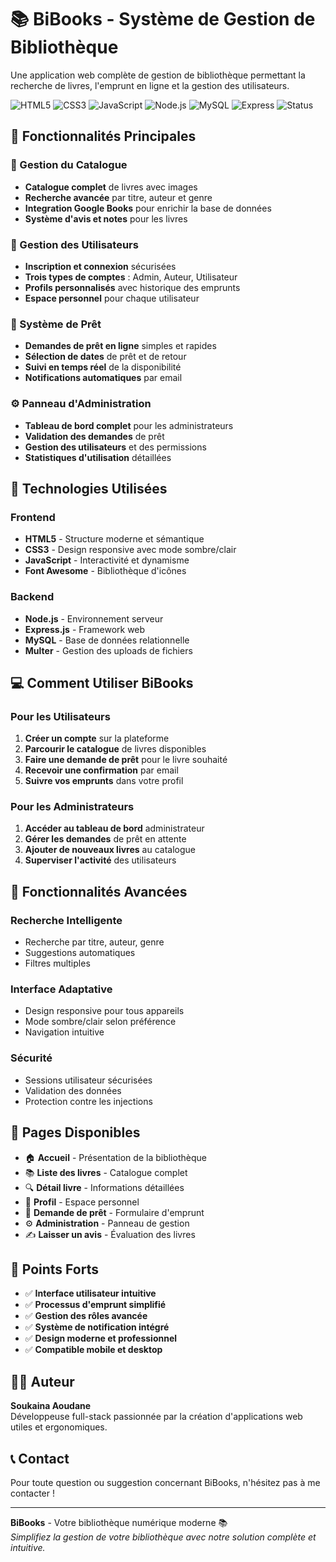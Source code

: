 # 📚 BiBooks - Système de Gestion de Bibliothèque

Une application web complète de gestion de bibliothèque permettant la recherche de livres, l'emprunt en ligne et la gestion des utilisateurs.

![HTML5](https://img.shields.io/badge/HTML5-Structure-orange)
![CSS3](https://img.shields.io/badge/CSS3-Styles-blue)
![JavaScript](https://img.shields.io/badge/JavaScript-Interactivité-yellow)
![Node.js](https://img.shields.io/badge/Node.js-Serveur-green)
![MySQL](https://img.shields.io/badge/MySQL-Base%20de%20données-bleu)
![Express](https://img.shields.io/badge/Express-Framework-red)
![Status](https://img.shields.io/badge/Status-En%20ligne-success)

## 🌟 Fonctionnalités Principales

### 📖 Gestion du Catalogue
- **Catalogue complet** de livres avec images
- **Recherche avancée** par titre, auteur et genre
- **Integration Google Books** pour enrichir la base de données
- **Système d'avis et notes** pour les livres

### 👥 Gestion des Utilisateurs
- **Inscription et connexion** sécurisées
- **Trois types de comptes** : Admin, Auteur, Utilisateur
- **Profils personnalisés** avec historique des emprunts
- **Espace personnel** pour chaque utilisateur

### 🔄 Système de Prêt
- **Demandes de prêt en ligne** simples et rapides
- **Sélection de dates** de prêt et de retour
- **Suivi en temps réel** de la disponibilité
- **Notifications automatiques** par email

### ⚙️ Panneau d'Administration
- **Tableau de bord complet** pour les administrateurs
- **Validation des demandes** de prêt
- **Gestion des utilisateurs** et des permissions
- **Statistiques d'utilisation** détaillées

## 🚀 Technologies Utilisées

### Frontend
- **HTML5** - Structure moderne et sémantique
- **CSS3** - Design responsive avec mode sombre/clair
- **JavaScript** - Interactivité et dynamisme
- **Font Awesome** - Bibliothèque d'icônes

### Backend
- **Node.js** - Environnement serveur
- **Express.js** - Framework web
- **MySQL** - Base de données relationnelle
- **Multer** - Gestion des uploads de fichiers

## 💻 Comment Utiliser BiBooks

### Pour les Utilisateurs
1. **Créer un compte** sur la plateforme
2. **Parcourir le catalogue** de livres disponibles
3. **Faire une demande de prêt** pour le livre souhaité
4. **Recevoir une confirmation** par email
5. **Suivre vos emprunts** dans votre profil

### Pour les Administrateurs
1. **Accéder au tableau de bord** administrateur
2. **Gérer les demandes** de prêt en attente
3. **Ajouter de nouveaux livres** au catalogue
4. **Superviser l'activité** des utilisateurs

## 🎯 Fonctionnalités Avancées

### Recherche Intelligente
- Recherche par titre, auteur, genre
- Suggestions automatiques
- Filtres multiples

### Interface Adaptative
- Design responsive pour tous appareils
- Mode sombre/clair selon préférence
- Navigation intuitive

### Sécurité
- Sessions utilisateur sécurisées
- Validation des données
- Protection contre les injections

## 📱 Pages Disponibles

- 🏠 **Accueil** - Présentation de la bibliothèque
- 📚 **Liste des livres** - Catalogue complet
- 🔍 **Détail livre** - Informations détaillées
- 👤 **Profil** - Espace personnel
- 📝 **Demande de prêt** - Formulaire d'emprunt
- ⚙️ **Administration** - Panneau de gestion
- ✍️ **Laisser un avis** - Évaluation des livres

## 🌟 Points Forts

- ✅ **Interface utilisateur intuitive**
- ✅ **Processus d'emprunt simplifié**
- ✅ **Gestion des rôles avancée**
- ✅ **Système de notification intégré**
- ✅ **Design moderne et professionnel**
- ✅ **Compatible mobile et desktop**

## 👩‍💻 Auteur

**Soukaina Aoudane**  
Développeuse full-stack passionnée par la création d'applications web utiles et ergonomiques.

## 📞 Contact

Pour toute question ou suggestion concernant BiBooks, n'hésitez pas à me contacter !

---

**BiBooks** - Votre bibliothèque numérique moderne 📚  
*Simplifiez la gestion de votre bibliothèque avec notre solution complète et intuitive.*
